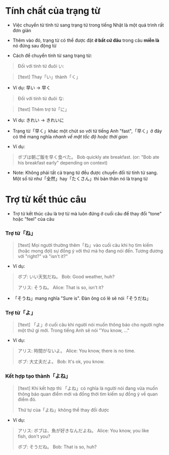 
# Tính chất của trạng từ

- Việc chuyển từ tính từ sang trạng từ trong tiếng Nhật là một quá trình rất đơn giản
- Thêm vào đó, trạng từ có thể được đặt **ở bất cứ đâu** trong câu **miễn là** nó đứng sau động từ

- Cách để chuyển tính từ sang trạng từ:

> Đối với tính từ đuôi い:

>[!text]
>Thay「い」thành「く」

- Ví dụ: 早い → 早く

>Đối với tính từ đuôi な:

>[!text]
>Thêm trợ từ「に」

- Ví dụ: きれい → きれいに

- Trạng từ「早く」khác một chút so với từ tiếng Anh "fast",「早く」ở đây có thể mang nghĩa *nhanh về mặt tốc độ hoặc thời gian* 
- Ví dụ:
>ボブは朝ご飯を早く食べた。
>Bob quickly ate breakfast. (or: "Bob ate his breakfast early" depending on context)

- Note: Không phải tất cả trạng từ đều được chuyển đổi từ tính từ sang. Một số từ như「全然」hay「たくさん」thì bản thân nó là trạng từ 

# Trợ từ kết thúc câu

- Trợ từ kết thúc câu là trợ từ mà luôn đứng ở cuối câu để thay đổi "tone" hoặc "feel" của câu

###  Trợ từ「ね」

>[!text]
>Mọi người thường thêm「ね」vào cuối câu khi họ tìm kiếm (hoặc mong đợi) sự đồng ý với thứ mà họ đang nói đến. Tương đương với "right?" và "isn't it?"

- Ví dụ:
>ボブ: いい天気だね。
>Bob: Good weather, huh?
>
>アリス: そうね。
>Alice: That is so, isn't it?

- 「そうね」mang nghĩa "Sure is". Đàn ông có lẽ sẽ nói「そうだね」

### Trợ từ「よ」

>[!text]
>「よ」ở cuối câu khi người nói muốn thông báo cho người nghe một thứ gì mới. Trong tiếng Anh sẽ nói "You know, ..."

- Ví dụ:
>アリス: 時間がないよ。
>Alice: You know, there is no time.
>
>ボブ: 大丈夫だよ。
>Bob: It's ok, you know.

### Kết hợp tạo thành「よね」

>[!text]
>Khi kết hợp thì 「よね」có nghĩa là người nói đang vừa muốn thông báo quan điểm mới và đồng thời tìm kiếm sự đồng ý về quan điểm đó.  
>
>Thứ tự của「よね」không thể thay đổi được

- Ví dụ:
>アリス: ボブは、魚が好きなんだよね。
>Alice: You know, you like fish, don't you?
>
>ボブ: そうだね。
>Bob: That is so, huh?

